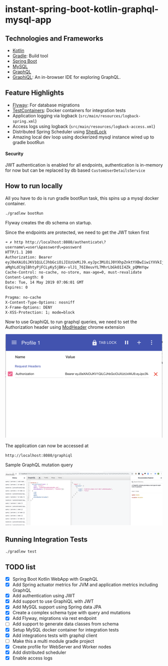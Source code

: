 # instant-spring-boot-kotlin-graphql-mysql-app

## Technologies and Frameworks
* [Kotlin](https://kotlinlang.org/)
* [Gradle](https://gradle.org/): Build tool
* [Spring Boot](https://spring.io/projects/spring-boot) 
* [MySQL](https://www.mysql.com/)
* [GraphQL](https://graphql.org/)
* [GraphiQL](https://github.com/graphql/graphiql): An in-browser IDE for exploring GraphQL.

## Feature Highlights
* [Flyway](https://flywaydb.org/): For database migrations
* [TestContainers](https://www.testcontainers.org/): Docker containers for integration tests
* Application logging via logback (`src/main/resources/logback-spring.xml`)
* Access logs using logback (`src/main/resources/logback-access.xml`)
* Distributed Spring Scheduler using [ShedLock](https://github.com/lukas-krecan/ShedLock)
* Amazing local dev loop using dockerized mysql instance wired up to gradle bootRun

#### Security
JWT authentication is enabled for all endpoints, authentication is in-memory for now but can be replaced by db based `CustomUserDetailsService`

## How to run locally

All you have to do is run gradle bootRun task, this spins up a mysql docker container.  
```
./gradlew bootRun
```
Flyway creates the db schema on startup. 

Since the endpoints are protected, we need to get the JWT token first
```
➜ ✗ http http://localhost:8080/authenticate\?username\=user\&password\=password
HTTP/1.1 200
Authorization: Bearer eyJ0eXAiOiJKV1QiLCJhbGciOiJIUzUxMiJ9.eyJpc3MiOiJ0YXhpZnktYXBwIiwiYXVkIjoidGF4aWZ5LWFwcCIsInN1YiI6InVzZXIiLCJleHAiOjE1NTg2ODE1NjEsInJvbGUiOlsiUk9MRV9VU0VSIl19.PT8dSLZi3TXGa7Wly83F8-aMghLdCVglBhtyPjFCLyKy5jBKv-vlJ1_76I8euvYL7MhrLbGkO1I4Zk_pQMmYqw
Cache-Control: no-cache, no-store, max-age=0, must-revalidate
Content-Length: 0
Date: Tue, 14 May 2019 07:06:01 GMT
Expires: 0

Pragma: no-cache
X-Content-Type-Options: nosniff
X-Frame-Options: DENY
X-XSS-Protection: 1; mode=block
```

Now to use GraphiQL to run graphql queries, we need to set the Authorization header using  [ModHeader](https://chrome.google.com/webstore/detail/modheader/idgpnmonknjnojddfkpgkljpfnnfcklj?hl=en) chrome extension 

![Set ModHeader](screenshots/ModHeader.png)

The application can now be accessed at 
```
http://localhost:8080/graphiql
``` 

Sample GraphQL mutation query

![GraphiQL Mutation Query](screenshots/GraphiQLMutation.png)

## Running Integration Tests
```
./gradlew test
```

## TODO list
- [X] Spring Boot Kotlin WebApp with GraphQL
- [X] Add Spring actuator metrics for JVM and application metrics including GraphQL
- [X] Add authentication using JWT
- [X] Add support to use GraphiQL with JWT
- [X] Add MySQL support using Spring data JPA
- [X] Create a complex schema type with query and mutations
- [X] Add Flyway, migrations via rest endpoint
- [ ] Add support to generate data classes from schema
- [X] Setup MySQL docker container for integration tests
- [X] Add integrations tests with graphql client
- [ ] Make this a multi module gradle project
- [X] Create profile for WebServer and Worker nodes
- [X] Add distributed scheduler
- [X] Enable access logs 
